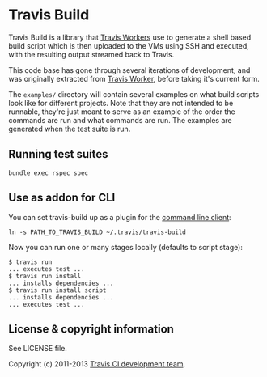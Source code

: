 # Travis Build

Travis Build is a library that [Travis
Workers](https://github.com/travis-ci/travis-worker) use to generate a shell
based build script which is then uploaded to the VMs using SSH and executed,
with the resulting output streamed back to Travis.

This code base has gone through several iterations of development, and was
originally extracted from [Travis
Worker](https://github.com/travis-ci/travis-worker), before taking it's current
form.

The `examples/` directory will contain several examples on what build scripts look
like for different projects. Note that they are not intended to be runnable,
they're just meant to serve as an example of the order the commands are run and
what commands are run. The examples are generated when the test suite is run.

## Running test suites

    bundle exec rspec spec

## Use as addon for CLI

You can set travis-build up as a plugin for the [command line client](https://github.com/travis-ci/travis):

    ln -s PATH_TO_TRAVIS_BUILD ~/.travis/travis-build

Now you can run one or many stages locally (defaults to script stage):

    $ travis run
    ... executes test ...
    $ travis run install
    ... installs dependencies ...
    $ travis run install script
    ... installs dependencies ...
    ... executes test ...

## License & copyright information

See LICENSE file.

Copyright (c) 2011-2013 [Travis CI development
team](https://github.com/travis-ci).
